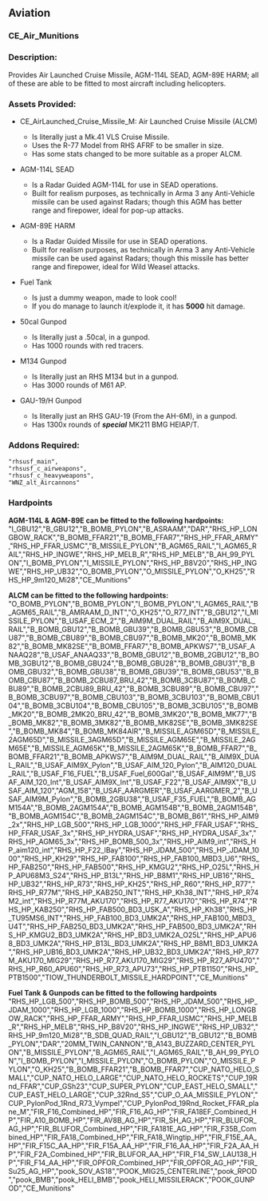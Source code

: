## Aviation

### CE_Air_Munitions

### Description: 
Provides Air Launched Cruise Missile, AGM-114L SEAD, AGM-89E HARM; all of these are able to be fitted to most aircraft including helicopters. 

### Assets Provided:
- CE_AirLaunched_Cruise_Missile_M: Air Launched Cruise Missile (ALCM)
  - Is literally just a Mk.41 VLS Cruise Missile.
  - Uses the R-77 Model from RHS AFRF to be smaller in size. 
  - Has some stats changed to be more suitable as a proper ALCM. 

- AGM-114L SEAD
  - Is a Radar Guided AGM-114L for use in SEAD operations.
  - Built for realism purposes, as technically in Arma 3 any Anti-Vehicle missile can be used against Radars; though this AGM has better range and firepower, ideal for pop-up attacks. 
 
- AGM-89E HARM
  -  Is a Radar Guided Missile for use in SEAD operations.
  -  Built for realism purposes, as technically in Arma 3 any Anti-Vehicle missile can be used against Radars; though this missile has better range and firepower, ideal for Wild Weasel attacks.
 
- Fuel Tank
  - Is just a dummy weapon, made to look cool!
  - If you do manage to launch it/explode it, it has **5000** hit damage.
 
- 50cal Gunpod
  - Is literally just a .50cal, in a gunpod.
  - Has 1000 rounds with red tracers.
 
- M134 Gunpod
  - Is literally just an RHS M134 but in a gunpod.
  - Has 3000 rounds of M61 AP.
 
- GAU-19/H Gunpod
  - Is literally just an RHS GAU-19 (From the AH-6M), in a gunpod.
  - Has 1300x rounds of **_special_** MK211 BMG HEIAP/T.

### Addons Required:
```
"rhsusf_main",
"rhsusf_c_airweapons",
"rhsusf_c_heavyweapons",
"WNZ_alt_Aircannons"
```

### Hardpoints 
**AGM-114L & AGM-89E can be fitted to the following hardpoints:**
"I_GBU12","B_GBU12","B_BOMB_PYLON","B_ASRAAM","DAR","RHS_HP_LONGBOW_RACK","B_BOMB_FFAR21","B_BOMB_FFAR7","RHS_HP_FFAR_ARMY","RHS_HP_FFAR_USMC","B_MISSILE_PYLON","B_AGM65_RAIL","I_AGM65_RAIL","RHS_HP_INGWE","RHS_HP_MELB_R","RHS_HP_MELB","B_AH_99_PYLON","I_BOMB_PYLON","I_MISSILE_PYLON","RHS_HP_B8V20","RHS_HP_INGWE","RHS_HP_UB32","O_BOMB_PYLON","O_MISSILE_PYLON","O_KH25","RHS_HP_9m120_Mi28","CE_Munitions"

**ALCM can be fitted to the following hardpoints:**
"O_BOMB_PYLON","B_BOMB_PYLON","I_BOMB_PYLON","I_AGM65_RAIL","B_AGM65_RAIL","B_AMRAAM_D_INT","O_KH25","O_R77_INT","B_GBU12","I_MISSILE_PYLON","B_USAF_ECM_2","B_AIM9M_DUAL_RAIL","B_AIM9X_DUAL_RAIL","B_BOMB_GBU12","B_BOMB_GBU39","B_BOMB_GBU53","B_BOMB_CBU87","B_BOMB_CBU89","B_BOMB_CBU97","B_BOMB_MK20","B_BOMB_MK82","B_BOMB_MK82SE","B_BOMB_FFAR7","B_BOMB_APKWS7","B_USAF_ANAAQ28","B_USAF_ANAAQ33","B_BOMB_GBU12","B_BOMB_2GBU12","B_BOMB_3GBU12","B_BOMB_GBU24","B_BOMB_GBU28","B_BOMB_GBU31","B_BOMB_GBU32","B_BOMB_GBU38","B_BOMB_GBU39","B_BOMB_GBU53","B_BOMB_CBU87","B_BOMB_2CBU87_BRU_42","B_BOMB_3CBU87","B_BOMB_CBU89","B_BOMB_2CBU89_BRU_42","B_BOMB_3CBU89","B_BOMB_CBU97","B_BOMB_3CBU97","B_BOMB_CBU103","B_BOMB_3CBU103","B_BOMB_CBU104","B_BOMB_3CBU104","B_BOMB_CBU105","B_BOMB_3CBU105","B_BOMB_MK20","B_BOMB_2MK20_BRU_42","B_BOMB_3MK20","B_BOMB_MK77","B_BOMB_MK82","B_BOMB_3MK82","B_BOMB_MK82SE","B_BOMB_3MK82SE","B_BOMB_MK84","B_BOMB_MK84AIR","B_MISSILE_AGM65D","B_MISSILE_2AGM65D","B_MISSILE_3AGM65D","B_MISSILE_AGM65E","B_MISSILE_2AGM65E","B_MISSILE_AGM65K","B_MISSILE_2AGM65K","B_BOMB_FFAR7","B_BOMB_FFAR21","B_BOMB_APKWS7","B_AIM9M_DUAL_RAIL","B_AIM9X_DUAL_RAIL","B_USAF_AIM9X_Pylon","B_USAF_AIM_120_Pylon","B_AIM120_DUAL_RAIL","B_USAF_F16_FUEL","B_USAF_Fuel_600Gal","B_USAF_AIM9M","B_USAF_AIM_120_Int","B_USAF_AIM9X_Int","B_USAF_F22","B_USAF_AIM9X","B_USAF_AIM_120","AGM_158","B_USAF_AARGMER","B_USAF_AARGMER_2","B_USAF_AIM9M_Pylon","B_BOMB_2GBU38","B_USAF_F35_FUEL","B_BOMB_AGM154A","B_BOMB_2AGM154A","B_BOMB_AGM154B","B_BOMB_2AGM154B","B_BOMB_AGM154C","B_BOMB_2AGM154C","B_BOMB_B61","RHS_HP_AIM9_2x","RHS_HP_LGB_500","RHS_HP_LGB_1000","RHS_HP_FFAR_USAF","RHS_HP_FFAR_USAF_3x","RHS_HP_HYDRA_USAF","RHS_HP_HYDRA_USAF_3x","RHS_HP_AGM65_3x","RHS_HP_BOMB_500_3x","RHS_HP_AIM9_int","RHS_HP_aim120_int","RHS_HP_F22_lBay","RHS_HP_JDAM_500","RHS_HP_JDAM_1000","RHS_HP_KH29","RHS_HP_FAB100","RHS_HP_FAB100_MBD3_U6","RHS_HP_FAB250","RHS_HP_FAB500","RHS_HP_KMGU2","RHS_HP_O25L","RHS_HP_APU68M3_S24","RHS_HP_B13L","RHS_HP_B8M1","RHS_HP_UB16","RHS_HP_UB32","RHS_HP_R73","RHS_HP_KH25","RHS_HP_R60","RHS_HP_R77","RHS_HP_R77M","RHS_HP_KAB250_INT","RHS_HP_Kh38_INT","RHS_HP_R74M2_int","RHS_HP_R77M_AKU170","RHS_HP_R77_AKU170","RHS_HP_R74","RHS_HP_KAB250","RHS_HP_FAB500_BD3_USK_A","RHS_HP_Kh38","RHS_HP_TU95MS6_INT","RHS_HP_FAB100_BD3_UMK2A","RHS_HP_FAB100_MBD3_U4T","RHS_HP_FAB250_BD3_UMK2A","RHS_HP_FAB500_BD3_UMK2A","RHS_HP_KMGU2_BD3_UMK2A","RHS_HP_BD3_UMK2A_O25L","RHS_HP_APU68_BD3_UMK2A","RHS_HP_B13L_BD3_UMK2A","RHS_HP_B8M1_BD3_UMK2A","RHS_HP_UB16_BD3_UMK2A","RHS_HP_UB32_BD3_UMK2A","RHS_HP_R77M_AKU170_MIG29","RHS_HP_R77_AKU170_MIG29","RHS_HP_R27_APU470","RHS_HP_R60_APU60","RHS_HP_R73_APU73","RHS_HP_PTB1150","RHS_HP_PTB1500","TIOW_THUNDERBOLT_MISSILE_HARDPOINT","CE_Munitions"

**Fuel Tank & Gunpods can be fitted to the following hardpoints**
"RHS_HP_LGB_500","RHS_HP_BOMB_500","RHS_HP_JDAM_500","RHS_HP_JDAM_1000","RHS_HP_LGB_1000","RHS_HP_BOMB_1000","RHS_HP_LONGBOW_RACK","RHS_HP_FFAR_ARMY","RHS_HP_FFAR_USMC","RHS_HP_MELB_R","RHS_HP_MELB","RHS_HP_B8V20","RHS_HP_INGWE","RHS_HP_UB32","RHS_HP_9m120_Mi28","B_SDB_QUAD_RAIL","I_GBU12","B_GBU12","B_BOMB_PYLON","DAR","20MM_TWIN_CANNON","B_A143_BUZZARD_CENTER_PYLON","B_MISSILE_PYLON","B_AGM65_RAIL","I_AGM65_RAIL","B_AH_99_PYLON","I_BOMB_PYLON","I_MISSILE_PYLON","O_BOMB_PYLON","O_MISSILE_PYLON","O_KH25","B_BOMB_FFAR21","B_BOMB_FFAR7","CUP_NATO_HELO_SMALL","CUP_NATO_HELO_LARGE","CUP_NATO_HELO_ROCKETS","CUP_19Rnd_FFAR","CUP_GSh23","CUP_SUPER_PYLON","CUP_EAST_HELO_SMALL","CUP_EAST_HELO_LARGE","CUP_32Rnd_S5","CUP_O_AA_MISSILE_PYLON","CUP_PylonPod_1Rnd_R73_Vympel","CUP_PylonPod_19Rnd_Rocket_FFAR_plane_M","FIR_F16_Combined_HP","FIR_F16_AG_HP","FIR_FA18EF_Combined_HP","FIR_A10_BOMB_HP","FIR_AV8B_AG_HP","FIR_SH_AG_HP","FIR_BLUFOR_AG_HP","FIR_BLUFOR_Combined_HP","FIR_FA181E_AG_HP","FIR_F35B_Combined_HP","FIR_FA18_Combined_HP","FIR_FA18_Wingtip_HP","FIR_F15E_AA_HP","FIR_F15C_AA_HP","FIR_F15A_AA_HP","FIR_F16_AA_HP","FIR_F2A_AA_HP","FIR_F2A_Combined_HP","FIR_BLUFOR_AA_HP","FIR_F14_SW_LAU138_HP","FIR_F14_AA_HP","FIR_OPFOR_Combined_HP","FIR_OPFOR_AG_HP","FIR_Su25_AG_HP","pook_SOV_AS18","POOK_MIG25_CENTERLINE","pook_RPOD","pook_BMB","pook_HELI_BMB","pook_HELI_MISSILERACK","POOK_GUNPOD","CE_Munitions"

